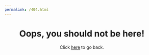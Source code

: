 ```yaml
---
permalink: /404.html
---
```


<center>
  
# Oops, you should not be here! 

Click [here](https://projm-coding.github.io/Garbage-mouse-CO/) to go back.
</center>
